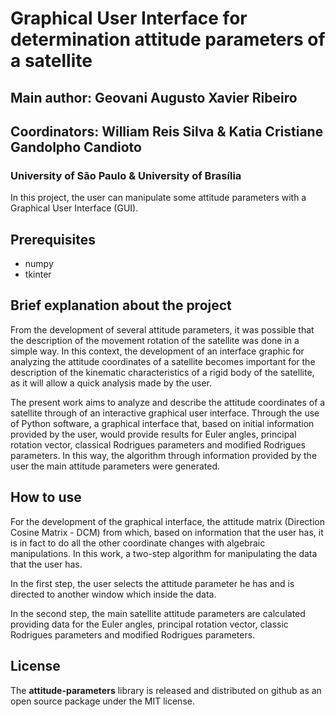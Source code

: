 # Graphical User Interface for determination attitude parameters of a satellite

## Main author: Geovani Augusto Xavier Ribeiro
## Coordinators: William Reis Silva & Katia Cristiane Gandolpho Candioto

### University of São Paulo & University of Brasília

In this project, the user can manipulate some attitude parameters with a Graphical User Interface (GUI).

## Prerequisites
- numpy
- tkinter

## Brief explanation about the project

From the development of several attitude parameters, it was possible that the description of the movement rotation of the satellite was done in a simple way. In this context, the development of an interface graphic for analyzing the attitude coordinates of a satellite becomes important for the description of the kinematic characteristics of a rigid body of the satellite, as it will allow a quick analysis made by the user.

The present work aims to analyze and describe the attitude coordinates of a satellite through of an interactive graphical user interface. Through the use of Python software, a graphical interface that, based on initial information provided by the user, would provide results for Euler angles, principal rotation vector, classical Rodrigues parameters and modified Rodrigues parameters. In this way, the algorithm through information provided by the user the main attitude parameters were generated.

## How to use

For the development of the graphical interface, the attitude matrix (Direction Cosine Matrix - DCM) from which, based on information that the user has, it is in fact to do all the other coordinate changes with algebraic manipulations. In this work, a two-step algorithm for manipulating the data that the user has.

In the first step, the user selects the attitude parameter he has and is directed to another window which inside the data.

In the second step, the main satellite attitude parameters are calculated providing data for the Euler angles, principal rotation vector, classic Rodrigues parameters and modified Rodrigues parameters.

## License
The __attitude-parameters__ library is released and distributed on github as an open source package under the MIT license.
